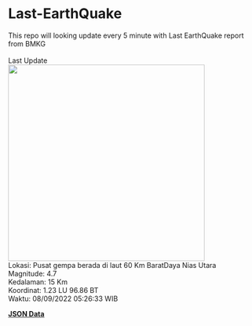 # Last-EarthQuake
This repo will looking update every 5 minute with Last EarthQuake report from BMKG
<br>
<br>
Last Update
<br>
<img src="https://ews.bmkg.go.id/TEWS/data/20220908052633.mmi.jpg" width="400"/>
<br>
Lokasi: Pusat gempa berada di laut 60 Km BaratDaya Nias Utara <br>
Magnitude: 4.7 <br>
Kedalaman: 15 Km <br>
Koordinat: 1.23 LU 96.86 BT <br>
Waktu: 08/09/2022 05:26:33 WIB <br>

<a href="./data/data.json">**JSON Data**</a>
